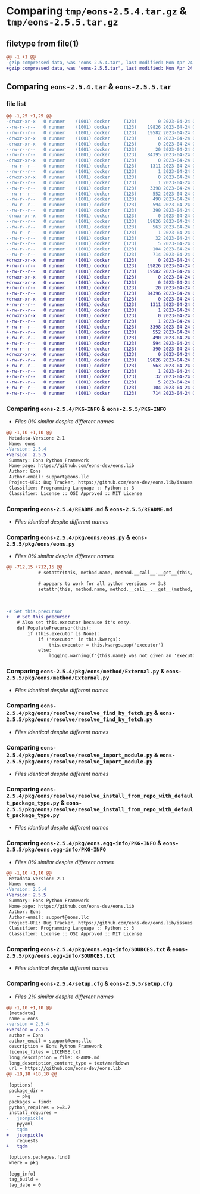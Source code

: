 # Comparing `tmp/eons-2.5.4.tar.gz` & `tmp/eons-2.5.5.tar.gz`

## filetype from file(1)

```diff
@@ -1 +1 @@
-gzip compressed data, was "eons-2.5.4.tar", last modified: Mon Apr 24 05:59:02 2023, max compression
+gzip compressed data, was "eons-2.5.5.tar", last modified: Mon Apr 24 06:27:52 2023, max compression
```

## Comparing `eons-2.5.4.tar` & `eons-2.5.5.tar`

### file list

```diff
@@ -1,25 +1,25 @@
-drwxr-xr-x   0 runner    (1001) docker     (123)        0 2023-04-24 05:59:02.388243 eons-2.5.4/
--rw-r--r--   0 runner    (1001) docker     (123)    19826 2023-04-24 05:59:02.392243 eons-2.5.4/PKG-INFO
--rw-r--r--   0 runner    (1001) docker     (123)    19582 2023-04-24 05:58:44.000000 eons-2.5.4/README.md
-drwxr-xr-x   0 runner    (1001) docker     (123)        0 2023-04-24 05:59:02.384243 eons-2.5.4/pkg/
-drwxr-xr-x   0 runner    (1001) docker     (123)        0 2023-04-24 05:59:02.388243 eons-2.5.4/pkg/eons/
--rw-r--r--   0 runner    (1001) docker     (123)       20 2023-04-24 05:58:52.000000 eons-2.5.4/pkg/eons/__init__.py
--rw-r--r--   0 runner    (1001) docker     (123)    84395 2023-04-24 05:58:52.000000 eons-2.5.4/pkg/eons/eons.py
-drwxr-xr-x   0 runner    (1001) docker     (123)        0 2023-04-24 05:59:02.388243 eons-2.5.4/pkg/eons/method/
--rw-r--r--   0 runner    (1001) docker     (123)     1311 2023-04-24 05:58:37.000000 eons-2.5.4/pkg/eons/method/External.py
--rw-r--r--   0 runner    (1001) docker     (123)        1 2023-04-24 05:58:52.000000 eons-2.5.4/pkg/eons/method/__init__.py
-drwxr-xr-x   0 runner    (1001) docker     (123)        0 2023-04-24 05:59:02.388243 eons-2.5.4/pkg/eons/resolve/
--rw-r--r--   0 runner    (1001) docker     (123)        1 2023-04-24 05:58:52.000000 eons-2.5.4/pkg/eons/resolve/__init__.py
--rw-r--r--   0 runner    (1001) docker     (123)     3398 2023-04-24 05:58:37.000000 eons-2.5.4/pkg/eons/resolve/resolve_find_by_fetch.py
--rw-r--r--   0 runner    (1001) docker     (123)      552 2023-04-24 05:58:37.000000 eons-2.5.4/pkg/eons/resolve/resolve_import_module.py
--rw-r--r--   0 runner    (1001) docker     (123)      490 2023-04-24 05:58:37.000000 eons-2.5.4/pkg/eons/resolve/resolve_install_from_repo.py
--rw-r--r--   0 runner    (1001) docker     (123)      594 2023-04-24 05:58:37.000000 eons-2.5.4/pkg/eons/resolve/resolve_install_from_repo_with_default_package_type.py
--rw-r--r--   0 runner    (1001) docker     (123)      390 2023-04-24 05:58:37.000000 eons-2.5.4/pkg/eons/resolve/resolve_install_with_pip.py
-drwxr-xr-x   0 runner    (1001) docker     (123)        0 2023-04-24 05:59:02.388243 eons-2.5.4/pkg/eons.egg-info/
--rw-r--r--   0 runner    (1001) docker     (123)    19826 2023-04-24 05:59:02.000000 eons-2.5.4/pkg/eons.egg-info/PKG-INFO
--rw-r--r--   0 runner    (1001) docker     (123)      563 2023-04-24 05:59:02.000000 eons-2.5.4/pkg/eons.egg-info/SOURCES.txt
--rw-r--r--   0 runner    (1001) docker     (123)        1 2023-04-24 05:59:02.000000 eons-2.5.4/pkg/eons.egg-info/dependency_links.txt
--rw-r--r--   0 runner    (1001) docker     (123)       32 2023-04-24 05:59:02.000000 eons-2.5.4/pkg/eons.egg-info/requires.txt
--rw-r--r--   0 runner    (1001) docker     (123)        5 2023-04-24 05:59:02.000000 eons-2.5.4/pkg/eons.egg-info/top_level.txt
--rw-r--r--   0 runner    (1001) docker     (123)      104 2023-04-24 05:58:52.000000 eons-2.5.4/pyproject.toml
--rw-r--r--   0 runner    (1001) docker     (123)      714 2023-04-24 05:59:02.392243 eons-2.5.4/setup.cfg
+drwxr-xr-x   0 runner    (1001) docker     (123)        0 2023-04-24 06:27:52.928168 eons-2.5.5/
+-rw-r--r--   0 runner    (1001) docker     (123)    19826 2023-04-24 06:27:52.928168 eons-2.5.5/PKG-INFO
+-rw-r--r--   0 runner    (1001) docker     (123)    19582 2023-04-24 06:27:36.000000 eons-2.5.5/README.md
+drwxr-xr-x   0 runner    (1001) docker     (123)        0 2023-04-24 06:27:52.924168 eons-2.5.5/pkg/
+drwxr-xr-x   0 runner    (1001) docker     (123)        0 2023-04-24 06:27:52.924168 eons-2.5.5/pkg/eons/
+-rw-r--r--   0 runner    (1001) docker     (123)       20 2023-04-24 06:27:44.000000 eons-2.5.5/pkg/eons/__init__.py
+-rw-r--r--   0 runner    (1001) docker     (123)    84396 2023-04-24 06:27:44.000000 eons-2.5.5/pkg/eons/eons.py
+drwxr-xr-x   0 runner    (1001) docker     (123)        0 2023-04-24 06:27:52.928168 eons-2.5.5/pkg/eons/method/
+-rw-r--r--   0 runner    (1001) docker     (123)     1311 2023-04-24 06:27:29.000000 eons-2.5.5/pkg/eons/method/External.py
+-rw-r--r--   0 runner    (1001) docker     (123)        1 2023-04-24 06:27:44.000000 eons-2.5.5/pkg/eons/method/__init__.py
+drwxr-xr-x   0 runner    (1001) docker     (123)        0 2023-04-24 06:27:52.928168 eons-2.5.5/pkg/eons/resolve/
+-rw-r--r--   0 runner    (1001) docker     (123)        1 2023-04-24 06:27:44.000000 eons-2.5.5/pkg/eons/resolve/__init__.py
+-rw-r--r--   0 runner    (1001) docker     (123)     3398 2023-04-24 06:27:29.000000 eons-2.5.5/pkg/eons/resolve/resolve_find_by_fetch.py
+-rw-r--r--   0 runner    (1001) docker     (123)      552 2023-04-24 06:27:29.000000 eons-2.5.5/pkg/eons/resolve/resolve_import_module.py
+-rw-r--r--   0 runner    (1001) docker     (123)      490 2023-04-24 06:27:29.000000 eons-2.5.5/pkg/eons/resolve/resolve_install_from_repo.py
+-rw-r--r--   0 runner    (1001) docker     (123)      594 2023-04-24 06:27:29.000000 eons-2.5.5/pkg/eons/resolve/resolve_install_from_repo_with_default_package_type.py
+-rw-r--r--   0 runner    (1001) docker     (123)      390 2023-04-24 06:27:29.000000 eons-2.5.5/pkg/eons/resolve/resolve_install_with_pip.py
+drwxr-xr-x   0 runner    (1001) docker     (123)        0 2023-04-24 06:27:52.928168 eons-2.5.5/pkg/eons.egg-info/
+-rw-r--r--   0 runner    (1001) docker     (123)    19826 2023-04-24 06:27:52.000000 eons-2.5.5/pkg/eons.egg-info/PKG-INFO
+-rw-r--r--   0 runner    (1001) docker     (123)      563 2023-04-24 06:27:52.000000 eons-2.5.5/pkg/eons.egg-info/SOURCES.txt
+-rw-r--r--   0 runner    (1001) docker     (123)        1 2023-04-24 06:27:52.000000 eons-2.5.5/pkg/eons.egg-info/dependency_links.txt
+-rw-r--r--   0 runner    (1001) docker     (123)       32 2023-04-24 06:27:52.000000 eons-2.5.5/pkg/eons.egg-info/requires.txt
+-rw-r--r--   0 runner    (1001) docker     (123)        5 2023-04-24 06:27:52.000000 eons-2.5.5/pkg/eons.egg-info/top_level.txt
+-rw-r--r--   0 runner    (1001) docker     (123)      104 2023-04-24 06:27:44.000000 eons-2.5.5/pyproject.toml
+-rw-r--r--   0 runner    (1001) docker     (123)      714 2023-04-24 06:27:52.928168 eons-2.5.5/setup.cfg
```

### Comparing `eons-2.5.4/PKG-INFO` & `eons-2.5.5/PKG-INFO`

 * *Files 0% similar despite different names*

```diff
@@ -1,10 +1,10 @@
 Metadata-Version: 2.1
 Name: eons
-Version: 2.5.4
+Version: 2.5.5
 Summary: Eons Python Framework
 Home-page: https://github.com/eons-dev/eons.lib
 Author: Eons
 Author-email: support@eons.llc
 Project-URL: Bug Tracker, https://github.com/eons-dev/eons.lib/issues
 Classifier: Programming Language :: Python :: 3
 Classifier: License :: OSI Approved :: MIT License
```

### Comparing `eons-2.5.4/README.md` & `eons-2.5.5/README.md`

 * *Files identical despite different names*

### Comparing `eons-2.5.4/pkg/eons/eons.py` & `eons-2.5.5/pkg/eons/eons.py`

 * *Files 0% similar despite different names*

```diff
@@ -712,15 +712,15 @@
 			# setattr(this, method.name, method.__call__.__get__(this, this.__class__))
 
 			# appears to work for all python versions >= 3.8
 			setattr(this, method.name, method.__call__.__get__(method, method.__class__))
 
 
 
-# Set this.precursor
+	# Set this.precursor
 	# Also set this.executor because it's easy.
 	def PopulatePrecursor(this):
 		if (this.executor is None):
 			if ('executor' in this.kwargs):
 				this.executor = this.kwargs.pop('executor')
 			else:
 				logging.warning(f"{this.name} was not given an 'executor'. Some features will not be available.")
```

### Comparing `eons-2.5.4/pkg/eons/method/External.py` & `eons-2.5.5/pkg/eons/method/External.py`

 * *Files identical despite different names*

### Comparing `eons-2.5.4/pkg/eons/resolve/resolve_find_by_fetch.py` & `eons-2.5.5/pkg/eons/resolve/resolve_find_by_fetch.py`

 * *Files identical despite different names*

### Comparing `eons-2.5.4/pkg/eons/resolve/resolve_import_module.py` & `eons-2.5.5/pkg/eons/resolve/resolve_import_module.py`

 * *Files identical despite different names*

### Comparing `eons-2.5.4/pkg/eons/resolve/resolve_install_from_repo_with_default_package_type.py` & `eons-2.5.5/pkg/eons/resolve/resolve_install_from_repo_with_default_package_type.py`

 * *Files identical despite different names*

### Comparing `eons-2.5.4/pkg/eons.egg-info/PKG-INFO` & `eons-2.5.5/pkg/eons.egg-info/PKG-INFO`

 * *Files 0% similar despite different names*

```diff
@@ -1,10 +1,10 @@
 Metadata-Version: 2.1
 Name: eons
-Version: 2.5.4
+Version: 2.5.5
 Summary: Eons Python Framework
 Home-page: https://github.com/eons-dev/eons.lib
 Author: Eons
 Author-email: support@eons.llc
 Project-URL: Bug Tracker, https://github.com/eons-dev/eons.lib/issues
 Classifier: Programming Language :: Python :: 3
 Classifier: License :: OSI Approved :: MIT License
```

### Comparing `eons-2.5.4/pkg/eons.egg-info/SOURCES.txt` & `eons-2.5.5/pkg/eons.egg-info/SOURCES.txt`

 * *Files identical despite different names*

### Comparing `eons-2.5.4/setup.cfg` & `eons-2.5.5/setup.cfg`

 * *Files 2% similar despite different names*

```diff
@@ -1,10 +1,10 @@
 [metadata]
 name = eons
-version = 2.5.4
+version = 2.5.5
 author = Eons
 author_email = support@eons.llc
 description = Eons Python Framework
 license_files = LICENSE.txt
 long_description = file: README.md
 long_description_content_type = text/markdown
 url = https://github.com/eons-dev/eons.lib
@@ -18,18 +18,18 @@
 
 [options]
 package_dir = 
 	= pkg
 packages = find:
 python_requires = >=3.7
 install_requires = 
-	jsonpickle
 	pyyaml
-	tqdm
+	jsonpickle
 	requests
+	tqdm
 
 [options.packages.find]
 where = pkg
 
 [egg_info]
 tag_build = 
 tag_date = 0
```

